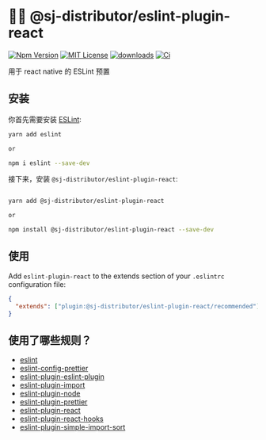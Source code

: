 # 👨‍💻 @sj-distributor/eslint-plugin-react

[![Npm Version](https://img.shields.io/npm/v/npm.svg)](https://www.npmjs.com/package/@sj-distributor/eslint-plugin-react)
[![MIT License](https://img.shields.io/npm/l/react-native-tab-view.svg?style=flat-square)](https://www.npmjs.com/package/@sj-distributor/eslint-plugin-react)
[![downloads](https://img.shields.io/npm/dm/eslint-config-standard.svg)](https://www.npmjs.com/package/@sj-distributor/eslint-plugin-react)
[![Ci](https://github.com/sj-distributor/eslint-plugin-react/actions/workflows/ci.yml/badge.svg)](https://github.com/sj-distributor/eslint-plugin-react/actions/workflows/ci.yml)

用于 react native 的 ESLint 预置

## 安装

你首先需要安装 [ESLint](https://eslint.org/):

```sh
yarn add eslint

or

npm i eslint --save-dev
```

接下来，安装 `@sj-distributor/eslint-plugin-react`:

```sh

yarn add @sj-distributor/eslint-plugin-react

or

npm install @sj-distributor/eslint-plugin-react --save-dev
```

## 使用

Add `eslint-plugin-react` to the extends section of your `.eslintrc` configuration file:

```json
{
  "extends": ["plugin:@sj-distributor/eslint-plugin-react/recommended"]
}
```

## 使用了哪些规则？

- [eslint](https://eslint.org/)
- [eslint-config-prettier](https://github.com/prettier/eslint-config-prettier#readme)
- [eslint-plugin-eslint-plugin](https://github.com/eslint-community/eslint-plugin-eslint-plugin#readme)
- [eslint-plugin-import](https://github.com/import-js/eslint-plugin-import)
- [eslint-plugin-node](https://github.com/mysticatea/eslint-plugin-node#readme)
- [eslint-plugin-prettier](https://github.com/prettier/eslint-plugin-prettier#readme)
- [eslint-plugin-react](https://github.com/jsx-eslint/eslint-plugin-react)
- [eslint-plugin-react-hooks](https://www.npmjs.com/package/eslint-plugin-react-hooks)
- [eslint-plugin-simple-import-sort](https://github.com/lydell/eslint-plugin-simple-import-sort#readme)
